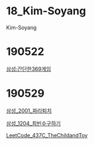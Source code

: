 # 18_Kim-Soyang
Kim-Soyang

# 190522
[삼성:간단한369게임](https://github.com/haileykim1/Algorithm-Problem/blob/master/190522/369%EA%B2%8C%EC%9E%84.cpp)
# 190529
[삼성_2001_파리퇴치](https://github.com/haileykim1/Algorithm-Problem/blob/master/190529/%EC%82%BC%EC%84%B12001_%ED%8C%8C%EB%A6%AC%ED%87%B4%EC%B9%98.cpp)

[삼성_1204_최빈수구하기](https://github.com/haileykim1/Algorithm-Problem/blob/master/190529/%EC%82%BC%EC%84%B11204_%EC%B5%9C%EB%B9%88%EC%88%98%EA%B5%AC%ED%95%98%EA%B8%B0.cpp)

[LeetCode_437C_TheChildandToy](https://github.com/haileykim1/Algorithm-Problem/blob/master/190529/LeetCode_437C_The%20Child%20and%20Toy.cpp)

